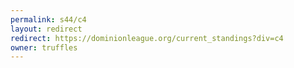```yaml
---
permalink: s44/c4
layout: redirect
redirect: https://dominionleague.org/current_standings?div=c4
owner: truffles
---
```

